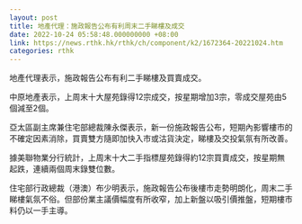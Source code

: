 ```yaml
---
layout: post
title: 地產代理：施政報告公布有利周末二手睇樓及成交
date: 2022-10-24 05:58:48.000000000 +08:00
link: https://news.rthk.hk/rthk/ch/component/k2/1672364-20221024.htm
categories: rthk
---
```


地產代理表示，施政報告公布有利二手睇樓及買賣成交。

中原地產表示，上周末十大屋苑錄得12宗成交，按星期增加3宗，零成交屋苑由5個減至2個。

亞太區副主席兼住宅部總裁陳永傑表示，新一份施政報告公布，短期內影響樓市的不確定因素消除，買賣雙方隨即加快入市或沽貨決定，睇樓及交投氣氛有所改善。

據美聯物業分行統計，上周末十大二手指標屋苑錄得約12宗買賣成交，按星期無起跌，連續兩個周末錄雙位數。

住宅部行政總裁（港澳）布少明表示，施政報告公布後樓市走勢明朗化，周末二手睇樓氣氛不俗。但部份業主議價幅度有所收窄，加上新盤以吸引價推盤，短期樓市料仍以一手主導。
